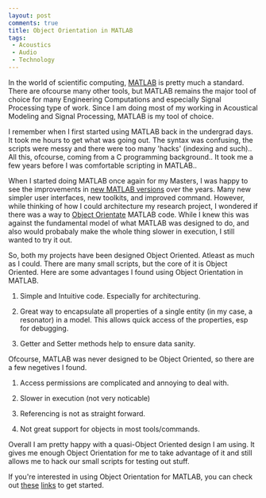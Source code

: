```yaml
---
layout: post
comments: true
title: Object Orientation in MATLAB
tags:
 - Acoustics
 - Audio
 - Technology
---
```


In the world of scientific computing, [MATLAB][0] is pretty much a standard. There are ofcourse many other tools, but MATLAB remains the major tool of choice for many Engineering Computations and especially Signal Processing type of work. Since I am doing most of my working in Acoustical Modeling and Signal Processing, MATLAB is my tool of choice.

I remember when I first started using MATLAB back in the undergrad days. It took me hours to get what was going out. The syntax was confusing, the scripts were messy and there were too many 'hacks' (indexing and such).. All this, ofcourse, coming from a C programming background.. It took me a few years before I was comfortable scripting in MATLAB..

When I started doing MATLAB once again for my Masters, I was happy to see the improvements in [new MATLAB versions][1] over the years. Many new simpler user interfaces, new toolkits, and improved command. However, while thinking of how I could architecture my research project, I wondered if there was a way to [Object Orientate][2] MATLAB code. While I knew this was against the fundamental model of what MATLAB was designed to do, and also would probabaly make the whole thing slower in execution, I still wanted to try it out.

So, both my projects have been designed Object Oriented. Atleast as much as I could. There are many small scripts, but the core of it is Object Oriented. Here are some advantages I found using Object Orientation in MATLAB.

1. Simple and Intuitive code. Especially for architecturing.

2. Great way to encapsulate all properties of a single entity (in my case, a resonator) in a model. This allows quick access of the properties, esp for debugging.

3. Getter and Setter methods help to ensure data sanity.

Ofcourse, MATLAB was never designed to be Object Oriented, so there are a few negetives I found.

1. Access permissions are complicated and annoying to deal with.

2. Slower in execution (not very noticable)

3. Referencing is not as straight forward.

4. Not great support for objects in most tools/commands.

Overall I am pretty happy with a quasi-Object Oriented design I am using. It gives me enough Object Orientation for me to take advantage of it and still allows me to hack our small scripts for testing out stuff.

If you're interested in using Object Orientation for MATLAB, you can check out [these][3] [links][4] to get started.


[0]: http://www.mathworks.com/products/matlab/
[1]: http://www.mathworks.com/products/new_products/latest_features.html
[2]: http://en.wikipedia.org/wiki/Object-oriented_programming
[3]: http://www.mathworks.com/company/newsletters/articles/introduction-to-object-oriented-programming-in-matlab.html
[4]: http://stackoverflow.com/questions/209005/how-do-properties-work-in-object-oriented-matlab
